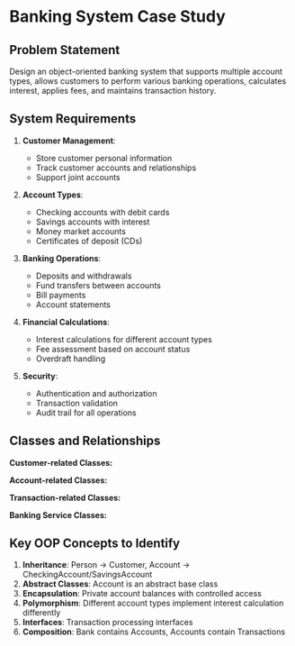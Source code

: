 # Banking System Case Study

## Problem Statement
Design an object-oriented banking system that supports multiple account types, allows customers to perform various banking operations, calculates interest, applies fees, and maintains transaction history.

## System Requirements
1. **Customer Management**:
   - Store customer personal information
   - Track customer accounts and relationships
   - Support joint accounts

2. **Account Types**:
   - Checking accounts with debit cards
   - Savings accounts with interest
   - Money market accounts
   - Certificates of deposit (CDs)

3. **Banking Operations**:
   - Deposits and withdrawals
   - Fund transfers between accounts
   - Bill payments
   - Account statements

4. **Financial Calculations**:
   - Interest calculations for different account types
   - Fee assessment based on account status
   - Overdraft handling

5. **Security**:
   - Authentication and authorization
   - Transaction validation
   - Audit trail for all operations

## Classes and Relationships

**Customer-related Classes:**

**Account-related Classes:**

**Transaction-related Classes:**

**Banking Service Classes:**

## Key OOP Concepts to Identify

1. **Inheritance**: Person → Customer, Account → CheckingAccount/SavingsAccount
2. **Abstract Classes**: Account is an abstract base class
3. **Encapsulation**: Private account balances with controlled access
4. **Polymorphism**: Different account types implement interest calculation differently
5. **Interfaces**: Transaction processing interfaces
6. **Composition**: Bank contains Accounts, Accounts contain Transactions
